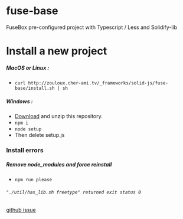 # fuse-base
FuseBox pre-configured project with Typescript / Less and Solidify-lib


# Install a new project

##### MacOS or Linux :
- `curl http://zouloux.cher-ami.tv/_frameworks/solid-js/fuse-base/install.sh | sh`

##### Windows :
- [Download](https://github.com/solid-js/fuse-base/archive/master.zip) and unzip this repository.
- `npm i`
- `node setup`
- Then delete setup.js 


### Install errors


##### Remove node_modules and force reinstall 

- `npm run please`


###### `"./util/has_lib.sh freetype" returned exit status 0`

[github issue](https://github.com/Automattic/node-canvas/issues/822)
